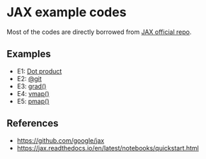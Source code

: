 # JAX example codes

Most of the codes are directly borrowed from [JAX official repo](https://github.com/google/jax).

## Examples
- E1: [Dot product](https://github.com/hyungkwonko/jax-tutorial/blob/main/e1_dot_product.py)
- E2: [@git](https://github.com/hyungkwonko/jax-tutorial/blob/main/e2_jit.py)
- E3: [grad()](https://github.com/hyungkwonko/jax-tutorial/blob/main/e3_grad.py)
- E4: [vmap()](https://github.com/hyungkwonko/jax-tutorial/blob/main/e4_vmap.py)
- E5: [pmap()](https://github.com/hyungkwonko/jax-tutorial/blob/main/e5_pmap.py)

## References
- https://github.com/google/jax
- https://jax.readthedocs.io/en/latest/notebooks/quickstart.html